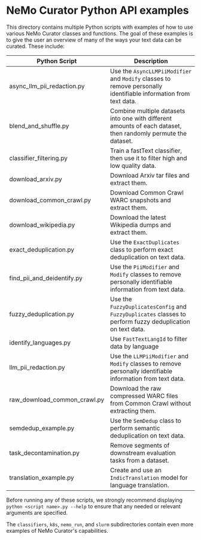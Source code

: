 # NeMo Curator Python API examples

This directory contains multiple Python scripts with examples of how to use various NeMo Curator classes and functions.
The goal of these examples is to give the user an overview of many of the ways your text data can be curated.
These include:

| Python Script                         | Description                                                                                                      |
|---------------------------------------|------------------------------------------------------------------------------------------------------------------|
| async_llm_pii_redaction.py            | Use the `AsyncLLMPiiModifier` and `Modify` classes to remove personally identifiable information from text data. |
| blend_and_shuffle.py                  | Combine multiple datasets into one with different amounts of each dataset, then randomly permute the dataset.    |
| classifier_filtering.py               | Train a fastText classifier, then use it to filter high and low quality data.                                    |
| download_arxiv.py                     | Download Arxiv tar files and extract them.                                                                       |
| download_common_crawl.py              | Download Common Crawl WARC snapshots and extract them.                                                           |
| download_wikipedia.py                 | Download the latest Wikipedia dumps and extract them.                                                            |
| exact_deduplication.py                | Use the `ExactDuplicates` class to perform exact deduplication on text data.                                     |
| find_pii_and_deidentify.py            | Use the `PiiModifier` and `Modify` classes to remove personally identifiable information from text data.         |
| fuzzy_deduplication.py                | Use the `FuzzyDuplicatesConfig` and `FuzzyDuplicates` classes to perform fuzzy deduplication on text data.       |
| identify_languages.py                 | Use `FastTextLangId` to filter data by language                                                                  |
| llm_pii_redaction.py                  | Use the `LLMPiiModifier` and `Modify` classes to remove personally identifiable information from text data.      |
| raw_download_common_crawl.py          | Download the raw compressed WARC files from Common Crawl without extracting them.                                |
| semdedup_example.py                   | Use the `SemDedup` class to perform semantic deduplication on text data.                                         |
| task_decontamination.py               | Remove segments of downstream evaluation tasks from a dataset.                                                   |
| translation_example.py                | Create and use an `IndicTranslation` model for language translation.                                             |

Before running any of these scripts, we strongly recommend displaying `python <script name>.py --help` to ensure that any needed or relevant arguments are specified.

The `classifiers`, `k8s`, `nemo_run`, and `slurm` subdirectories contain even more examples of NeMo Curator's capabilities.
